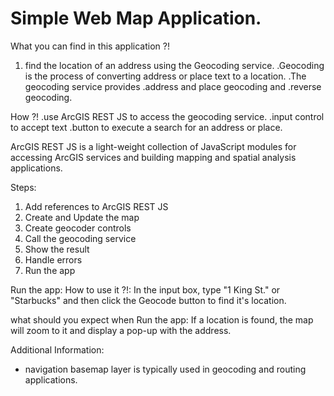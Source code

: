 # Simple Web Map Application.
 What you can find in this application ?!
 1.  find the location of an address using the Geocoding service.
    .Geocoding is the process of converting address or place text to a location.
    .The geocoding service provides .address and place geocoding and .reverse geocoding.

How ?!
.use ArcGIS REST JS to access the geocoding service. 
.input control to accept text
.button to execute a search for an address or place.

ArcGIS REST JS is a light-weight collection of JavaScript modules for accessing ArcGIS services and building mapping and spatial analysis applications. 

Steps:
1. Add references to ArcGIS REST JS
2. Create and Update the map
3. Create geocoder controls
4. Call the geocoding service
5. Show the result
6. Handle errors
7. Run the app

Run the app:
How to use it ?!:
    In the input box, type "1 King St." or "Starbucks" and then click the Geocode button to find it's location.

what should you expect when Run the app:
    If a location is found, the map will zoom to it and display a pop-up with the address.

Additional Information:
 * navigation basemap layer is typically used in geocoding and routing applications.



